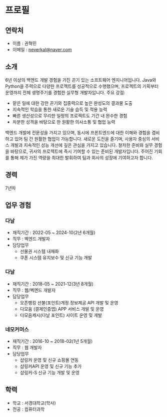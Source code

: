 # 프로필

## 연락처
- 이름 : 권혁민
- 이메일 : neverkal@naver.com

## 소개
6년 이상의 백엔드 개발 경험을 가진 끈기 있는 소프트웨어 엔지니어입니다. Java와 Python을 주력으로 다양한 프로젝트를 성공적으로 수행했으며, 프로젝트의 기획부터 운영까지 전체 생명주기를 경험한 실무형 개발자입니다.
주요 강점:
- 맡은 일에 대한 강한 끈기와 집중력으로 높은 완성도의 결과물 도출
- 지속적인 학습을 통한 새로운 기술 습득 및 적용 능력
- 빠른 생산성으로 무리한 일정의 프로젝트도 기간 내 완수한 경험
- 차분한 성격을 바탕으로 한 원활한 의사소통 및 협업 능력

백엔드 개발에 전문성을 가지고 있으며, 동시에 프론트엔드에 대한 이해와 경험을 겸비하고 있어 팀 간 원활한 협업이 가능합니다. 새로운 도전을 즐기며, 사용자 중심의 서비스 개발과 지속적인 성능 개선에 깊은 관심을 가지고 있습니다.
철저한 준비와 실무 경험을 바탕으로, 귀사의 프로젝트에 즉시 기여할 수 있는 준비된 개발자입니다. 주어진 기회를 통해 제가 가진 역량을 최대한 발휘하여 팀과 회사의 성장에 기여하고자 합니다.

## 경력
7년차

## 업무 경험

### 다날
- 재직기간 : 2022-05 ~ 2024-10(2년 6개월)
- 직무 : 벡엔드 개발자
- 담당업무
  - 선물권 시스템 내재화
  - 쿠폰 시스템 유지보수 및 신규 기능 개발

### 다날
- 재직기간 : 2018-05 ~ 2021-12(3년 8개월)
- 직무 : 웹/벡엔드 개발자
- 담당업무
  - 오픈뱅킹 선불(포인트)계정 정보제공 API 개발 및 운영
  - 다모음 (결제인증앱) APP 서비스 개발 및 운영
  - 다모음캐시(다날 포인트) 사이트 운영 및 개발

### 네모커머스
- 재직기간 : 2016-10 ~ 2018-02(1년 5개월)
- 직무 : 웹 개발자
- 담당업무
  - 샵링커 운영 및 신규 쇼핑몰 연동
  - 샵링커API 운영 및 신규 기능 추가
  - 샵링커-S 신규 기능 개발 및 운영

## 학력
 - 학교 : 서경대학교(학사)
 - 전공 : 컴퓨터과학
